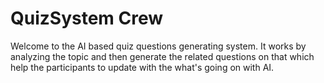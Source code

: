# QuizSystem Crew

Welcome to the AI based quiz questions generating system. It works by analyzing the topic and then generate the related questions on that which help the participants to update with the what's going on with AI.
